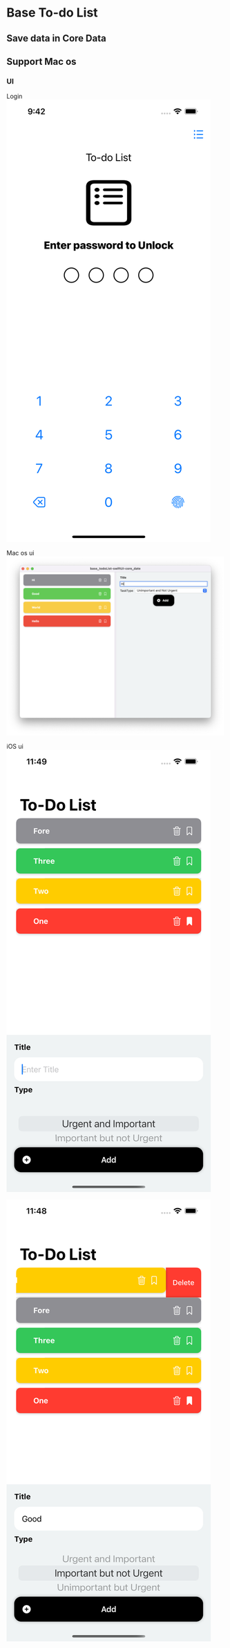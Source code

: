 #  Base To-do List

## Save data in Core Data

## Support Mac os

### UI

Login
![Login](./README_image/login.png)

Mac os ui
![Mac os](./README_image/mac.png)

iOS ui
![UI](./README_image/ui.png)

![delete](./README_image/delete.png)

